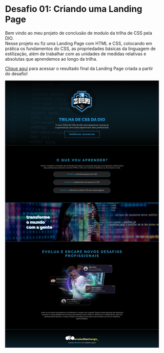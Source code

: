 <h1> Desafio 01: Criando uma Landing Page </h1>

Bem vindo ao meu projeto de conclusão de modulo da trilha de CSS pela DIO. <br>
Nesse projeto eu fiz uma Landing Page com HTML e CSS, colocando em prática os fundamentos do CSS, as propriedades básicas da linguagem de estilização, além de trabalhar com as unidades de medidas relativas e absolutas que aprendemos ao longo da trilha.

[Clique aqui](https://gabrielgomesdev20.github.io/DesafioCssDIO/) para acessar o resultado final da Landing Page criada a partir do desafio!

<img src="./assets/images/Print Projeto finalizado.png">
